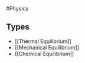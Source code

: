 #Physics 
## Types
* [[Thermal Equilibrium]]
* [[Mechanical Equilibrium]]
* [[Chemical Equilibrium]]